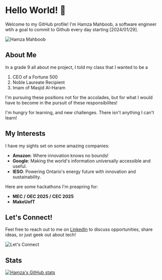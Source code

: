 # Hello World! 👋

Welcome to my GitHub profile! I'm Hamza Mahboob, a software engineer wtih a goal to commit to Github every day starting [2024/01/29]. 

![Hamza Mahboob](https://media.giphy.com/media/v1.Y2lkPTc5MGI3NjExN3RwYTZ5bjMxM2VxOXhxeWhicTZtdWpmdXVwY2d5aHBzeTRyN2NzcSZlcD12MV9pbnRlcm5hbF9naWZfYnlfaWQmY3Q9Zw/3ornk57KwDXf81rjWM/giphy.gif)

## About Me

In a grade 9 all about me project, I told my class that I wanted to be a

1. CEO of a Fortune 500
2. Noble Laureate Recipient
3. Imam of Masjid Al-Haram

I'm pursuing these positions not for the accolades, but for what I would have to become in the pursuit of these responsibilites!

I'm hungry for learning, and new challenges. There isn't anything I can't learn!
## My Interests

I have my sights set on some amazing companies:

- **Amazon**: Where innovation knows no bounds!
- **Google**: Making the world's information universally accessible and useful.
- **IESO**: Powering Ontario's energy future with innovation and sustainability.

Here are some hackathons I'm preapring for:

- **MEC /** **OEC 2025 /** **CEC 2025**
- **MakeUofT**
## Let's Connect!

Feel free to reach out to me on [LinkedIn](https://www.linkedin.com/in/muhammadhamzamahboob/) to discuss opportunities, share ideas, or just geek out about tech!

![Let's Connect](https://media.giphy.com/media/v1.Y2lkPTc5MGI3NjExNXZod2I5MWRlZDhpd283emNldGU0cjR4MmJjZjJzZTIydHowcmtmMCZlcD12MV9pbnRlcm5hbF9naWZfYnlfaWQmY3Q9Zw/khr2lS27v92PQPD3oa/giphy.gif)

## Stats
[![Hamza's GitHub stats](https://github-readme-stats.vercel.app/api?username=hamza490)](https://github.com/hamza490/github-readme-stats)
<!--
**Hamza490/Hamza490** is a ✨ _special_ ✨ repository because its `README.md` (this file) appears on your GitHub profile.

Here are some ideas to get you started:

- 🔭 I’m currently working on ...
- 🌱 I’m currently learning ...
- 👯 I’m looking to collaborate on ...
- 🤔 I’m looking for help with ...
- 💬 Ask me about ...
- 📫 How to reach me: ...
- 😄 Pronouns: ...
- ⚡ Fun fact: ...
![github](https://img.shields.io/badge/GitHub-000000?style=for-the-badge&logo=GitHub&logoColor=white)

-->
